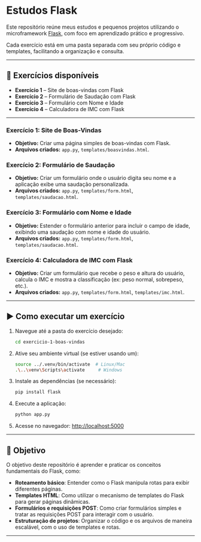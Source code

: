 # Estudos Flask 

Este repositório reúne meus estudos e pequenos projetos utilizando o microframework [Flask](https://flask.palletsprojects.com/), com foco em aprendizado prático e progressivo.

Cada exercício está em uma pasta separada com seu próprio código e templates, facilitando a organização e consulta.

---


## 📁 Exercícios disponíveis

- **Exercício 1** – Site de boas-vindas com Flask  
- **Exercício 2** – Formulário de Saudação com Flask  
- **Exercício 3** – Formulário com Nome e Idade  
- **Exercício 4** – Calculadora de IMC com Flask

---

### Exercício 1: Site de Boas-Vindas
- **Objetivo:** Criar uma página simples de boas-vindas com Flask.
- **Arquivos criados:** `app.py`, `templates/boasvindas.html`.

### Exercício 2: Formulário de Saudação
- **Objetivo:** Criar um formulário onde o usuário digita seu nome e a aplicação exibe uma saudação personalizada.
- **Arquivos criados:** `app.py`, `templates/form.html`, `templates/saudacao.html`.

### Exercício 3: Formulário com Nome e Idade
- **Objetivo:** Estender o formulário anterior para incluir o campo de idade, exibindo uma saudação com nome e idade do usuário.
- **Arquivos criados:** `app.py`, `templates/form.html`, `templates/saudacao.html`.

### Exercício 4: Calculadora de IMC com Flask
- **Objetivo:** Criar um formulário que recebe o peso e altura do usuário, calcula o IMC e mostra a classificação (ex: peso normal, sobrepeso, etc.).
- **Arquivos criados:** `app.py`, `templates/form.html`, `templates/imc.html`.

---


## ▶️ Como executar um exercício

1. Navegue até a pasta do exercício desejado:
   ```bash
   cd exercicio-1-boas-vindas
   ```

2. Ative seu ambiente virtual (se estiver usando um):
   ```bash
   source ../.venv/bin/activate  # Linux/Mac
   .\..\venv\Scripts\activate     # Windows
   ```

3. Instale as dependências (se necessário):
   ```bash
   pip install flask
   ```

4. Execute a aplicação:
   ```bash
   python app.py
   ```

5. Acesse no navegador:
   [http://localhost:5000](http://localhost:5000)

---

## 📌 Objetivo

O objetivo deste repositório é aprender e praticar os conceitos fundamentais do Flask, como:

- **Roteamento básico**: Entender como o Flask manipula rotas para exibir diferentes páginas.
- **Templates HTML**: Como utilizar o mecanismo de templates do Flask para gerar páginas dinâmicas.
- **Formulários e requisições POST**: Como criar formulários simples e tratar as requisições POST para interagir com o usuário.
- **Estruturação de projetos**: Organizar o código e os arquivos de maneira escalável, com o uso de templates e rotas.

---
